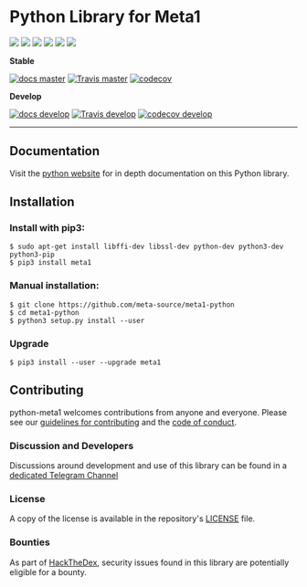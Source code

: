 # Python Library for Meta1

![](https://img.shields.io/pypi/v/meta1.svg?style=for-the-badge)
![](https://img.shields.io/github/release/meta1/python-meta1.svg?style=for-the-badge)
![](https://img.shields.io/github/downloads/meta1/python-meta1/total.svg?style=for-the-badge)
![](https://img.shields.io/pypi/pyversions/meta1.svg?style=for-the-badge)
![](https://img.shields.io/pypi/l/meta1.svg?style=for-the-badge)
![](https://cla-assistant.io/readme/badge/meta1/python-meta1)

**Stable**

[![docs master](https://readthedocs.org/projects/python-meta1/badge/?version=latest)](http://python-meta1.readthedocs.io/en/latest/)
[![Travis master](https://travis-ci.org/meta1/python-meta1.png?branch=master)](https://travis-ci.org/meta1/python-meta1)
[![codecov](https://codecov.io/gh/meta1/python-meta1/branch/master/graph/badge.svg)](https://codecov.io/gh/meta1/python-meta1)

**Develop**

[![docs develop](https://readthedocs.org/projects/python-meta1/badge/?version=develop)](http://python-meta1.readthedocs.io/en/develop/)
[![Travis develop](https://travis-ci.org/meta1/python-meta1.png?branch=develop)](https://travis-ci.org/meta1/python-meta1)
[![codecov develop](https://codecov.io/gh/meta1/python-meta1/branch/develop/graph/badge.svg)](https://codecov.io/gh/meta1/python-meta1)

---

## Documentation

Visit the [python website](http://docs.pybitshares.com/en/latest/) for in depth documentation on this Python library.

## Installation

### Install with pip3:

    $ sudo apt-get install libffi-dev libssl-dev python-dev python3-dev python3-pip
    $ pip3 install meta1

### Manual installation:

    $ git clone https://github.com/meta-source/meta1-python
    $ cd meta1-python
    $ python3 setup.py install --user

### Upgrade

    $ pip3 install --user --upgrade meta1

## Contributing

python-meta1 welcomes contributions from anyone and everyone. Please
see our [guidelines for contributing](CONTRIBUTING.md) and the [code of
conduct](CODE_OF_CONDUCT.md).

### Discussion and Developers

Discussions around development and use of this library can be found in a
[dedicated Telegram Channel](hhttps://t.me/meta1exchange)

### License

A copy of the license is available in the repository's
[LICENSE](LICENSE.txt) file.

### Bounties

As part of [HackTheDex](https://hackthedex.io), security issues found in this
library are potentially eligible for a bounty.
